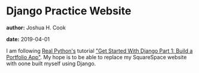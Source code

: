 # Django Practice Website

**author:** Joshua H. Cook

**date:** 2019-04-01

I am following [Real Python's](https://realpython.com) tutorial ["Get Started With Django Part 1: Build a Portfolio App"](https://realpython.com/get-started-with-django-1/). My hope is to be able to replace my SquareSpace website with oone built myself using Django.
